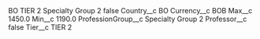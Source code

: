 <?xml version="1.0" encoding="UTF-8"?>
<CustomMetadata xmlns="http://soap.sforce.com/2006/04/metadata" xmlns:xsi="http://www.w3.org/2001/XMLSchema-instance" xmlns:xsd="http://www.w3.org/2001/XMLSchema">
    <label>BO TIER 2 Specialty Group 2</label>
    <protected>false</protected>
    <values>
        <field>Country__c</field>
        <value xsi:type="xsd:string">BO</value>
    </values>
    <values>
        <field>Currency__c</field>
        <value xsi:type="xsd:string">BOB</value>
    </values>
    <values>
        <field>Max__c</field>
        <value xsi:type="xsd:double">1450.0</value>
    </values>
    <values>
        <field>Min__c</field>
        <value xsi:type="xsd:double">1190.0</value>
    </values>
    <values>
        <field>ProfessionGroup__c</field>
        <value xsi:type="xsd:string">Specialty Group 2</value>
    </values>
    <values>
        <field>Professor__c</field>
        <value xsi:type="xsd:boolean">false</value>
    </values>
    <values>
        <field>Tier__c</field>
        <value xsi:type="xsd:string">TIER 2</value>
    </values>
</CustomMetadata>
